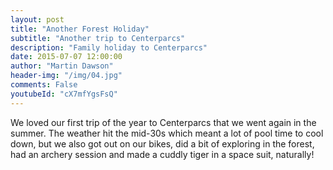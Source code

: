```yaml
---
layout: post
title: "Another Forest Holiday"
subtitle: "Another trip to Centerparcs"
description: "Family holiday to Centerparcs"
date: 2015-07-07 12:00:00
author: "Martin Dawson"
header-img: "/img/04.jpg"
comments: False
youtubeId: "cX7mfYgsFsQ"
---
```

We loved our first trip of the year to Centerparcs that we went again in the summer.
The weather hit the mid-30s which meant a lot of pool time to cool down, but we also got out on our bikes, did a bit of exploring in the forest, had an archery session and made a cuddly tiger in a space suit, naturally!

